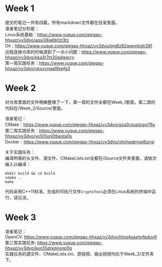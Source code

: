 # Week 1  

  提交的笔记一共有四篇，所有markdown文件都在目录里面。  
  语雀笔记分别是：     
  Linux系统基础：https://www.yuque.com/qiegao-hhxaz/vv3dvo/aqsi38ia6bfzt3tz     
  Git：https://www.yuque.com/qiegao-hhxaz/vv3dvo/mg8z82wannbgh391      
  远程连接仓库的时候遇到了一点小问题：https://www.yuque.com/qiegao-hhxaz/vv3dvo/kka3r7m20edggcry       
  第一周实践任务：https://www.yuque.com/qiegao-hhxaz/vv3dvo/ykxxvnqaflfepfg3      


# Week 2  
  对仓库里面的文件稍微整理了一下，第一周的文件全都在Week_1里面，第二周的代码在/Week_2/Source/里面。 

  
  语雀笔记：    
  CMake：https://www.yuque.com/qiegao-hhxaz/vv3dvo/gzu0vzuplzgxi76s     
  第二周实践任务：https://www.yuque.com/qiegao-hhxaz/vv3dvo/yo105on0tbesta0s   
  Docker：https://www.yuque.com/qiegao-hhxaz/vv3dvo/vhnhqgtrnw8izrgi     

  
  关于实践任务：        
  编译所需的头文件、源文件、CMakeLists.txt全都在/Source文件夹里面，请依次输入以编译：
```
mkdir build && cd build
cmake ..
make
```
代码采用C++11标准。生成的可执行文件`CryptoTool`必须在Linux系统的终端中运行，请见谅。


# Week 3   

  语雀笔记：  
  OpenCV: https://www.yuque.com/qiegao-hhxaz/vv3dvo/hlnq4saxhnfeduv9  
  第三周实践任务: https://www.yuque.com/qiegao-hhxaz/vv3dvo/kon55drkqnonp1lq  
  实践任务的源文件、CMakeLists.txt、原视频、输出视频均位于Week_3/文件夹下。  
  
